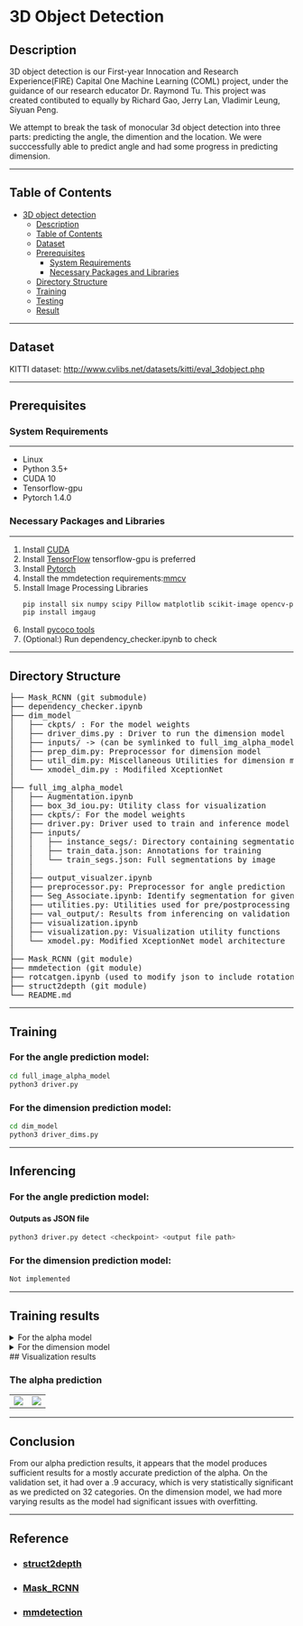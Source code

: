 
3D Object Detection 
===
## Description
3D object detection is our First-year Innocation and Research Experience(FIRE) Capital One Machine Learning (COML) project, under the guidance of our research educator Dr. Raymond Tu. This project was created contibuted to equally by Richard Gao, Jerry Lan, Vladimir Leung, Siyuan Peng.

We attempt to break the task of monocular 3d object detection into three parts: predicting the angle, the dimention and the location. We were succcessfully able to predict angle and had some progress in predicting dimension.

---
## Table of Contents
- [3D object detection](#3d-object-detection)
  - [Description ](#description-todo)
  - [Table of Contents](#table-of-contents)
  - [Dataset](#dataset)
  - [Prerequisites](#prerequisites)
      - [System Requirements](#-system-requirements)
      - [Necessary Packages and Libraries](#-necessary-packages-and-libraries)
  - [Directory Structure ](#expected-directory-structure-todo)
  - [Training ](#training-todo)
  - [Testing ](#testing-todo)
  - [Result ](#result-todo)

---

## Dataset
KITTI dataset: http://www.cvlibs.net/datasets/kitti/eval_3dobject.php

---

## Prerequisites

### System Requirements
---
* Linux
* Python 3.5+
* CUDA 10
* Tensorflow-gpu
* Pytorch 1.4.0


### Necessary Packages and Libraries
---
1. Install [CUDA](https://docs.nvidia.com/cuda/cuda-installation-guide-linux/index.html)
2. Install [TensorFlow](https://www.tensorflow.org/install/)
    tensorflow-gpu is preferred
3. Install [Pytorch](https://pytorch.org)
4. Install the mmdetection requirements:[mmcv](https://pypi.org/project/mmcv/)
5. Install Image Processing Libraries
    ```bash
    pip install six numpy scipy Pillow matplotlib scikit-image opencv-python imageio Shapely
    pip install imgaug
    ```
6. Install [pycoco tools](https://pypi.org/project/pycocotools/)
7. (Optional:) Run dependency_checker.ipynb to check

---
## Directory Structure 
<pre>
├── Mask_RCNN (git submodule)
├── dependency_checker.ipynb
├── dim_model
│   ├── ckpts/ : For the model weights
│   ├── driver_dims.py : Driver to run the dimension model
│   ├── inputs/ -> (can be symlinked to full_img_alpha_model/inputs)
│   ├── prep_dim.py: Preprocessor for dimension model
│   ├── util_dim.py: Miscellaneous Utilities for dimension model 
│   └── xmodel_dim.py : Modifiled XceptionNet
│
├── full_img_alpha_model
│   ├── Augmentation.ipynb
│   ├── box_3d_iou.py: Utility class for visualization
│   ├── ckpts/: For the model weights 
│   ├── driver.py: Driver used to train and inference model
│   ├── inputs/ 
│   │   ├── instance_segs/: Directory containing segmentation for instances
│   │   ├── train_data.json: Annotations for training
│   │   └── train_segs.json: Full segmentations by image
│   │   
│   ├── output_visualzer.ipynb
│   ├── preprocessor.py: Preprocessor for angle prediction
│   ├── Seg_Associate.ipynb: Identify segmentation for given instance
│   ├── utilities.py: Utilities used for pre/postprocessing 
│   ├── val_output/: Results from inferencing on validation set
│   ├── visualization.ipynb
│   ├── visualization.py: Visualization utility functions
│   └── xmodel.py: Modified XceptionNet model architecture
│
├── Mask_RCNN (git module)
├── mmdetection (git module)
├── rotcatgen.ipynb (used to modify json to include rotation categories)
├── struct2depth (git module)
└── README.md
</pre>

---
## Training
### For the angle prediction model:
```bash
cd full_image_alpha_model
python3 driver.py
```
### For the dimension prediction model:
```bash
cd dim_model
python3 driver_dims.py
```

---
## Inferencing 
### For the angle prediction model:
#### Outputs as JSON file
```bash
python3 driver.py detect <checkpoint> <output file path>
```
### For the dimension prediction model:
```bash
Not implemented
```
---
## Training results
<details>
<summary>For the alpha model</summary>

|||
--|--
![](https://i.imgur.com/k7dfn4k.png)|![](https://i.imgur.com/IxPuhZd.png)
</details>
<details>
<summary>For the dimension model</summary>

|||
--|--
![](https://i.imgur.com/ewvd5nZ.png)|![](https://i.imgur.com/naKTAtq.png)
</details>
## Visualization results

### The alpha prediction
|||
--|--
![](https://i.imgur.com/AYvdRx7.png)|![](https://i.imgur.com/BW02PQi.png)

---
## Conclusion 

From our alpha prediction results, it appears that the model produces sufficient results for a mostly accurate prediction of the alpha. On the validation set, it had over a .9 accuracy, which is very statistically significant as we predicted on 32 categories. 
On the dimension model, we had more varying results as the model had significant issues with overfitting.

---
## Reference
- ### [struct2depth](https://github.com/tensorflow/models/tree/master/research/struct2depth)
- ### [Mask_RCNN](https://github.com/matterport/Mask_RCNN)
- ### [mmdetection](https://github.com/open-mmlab/mmdetection)